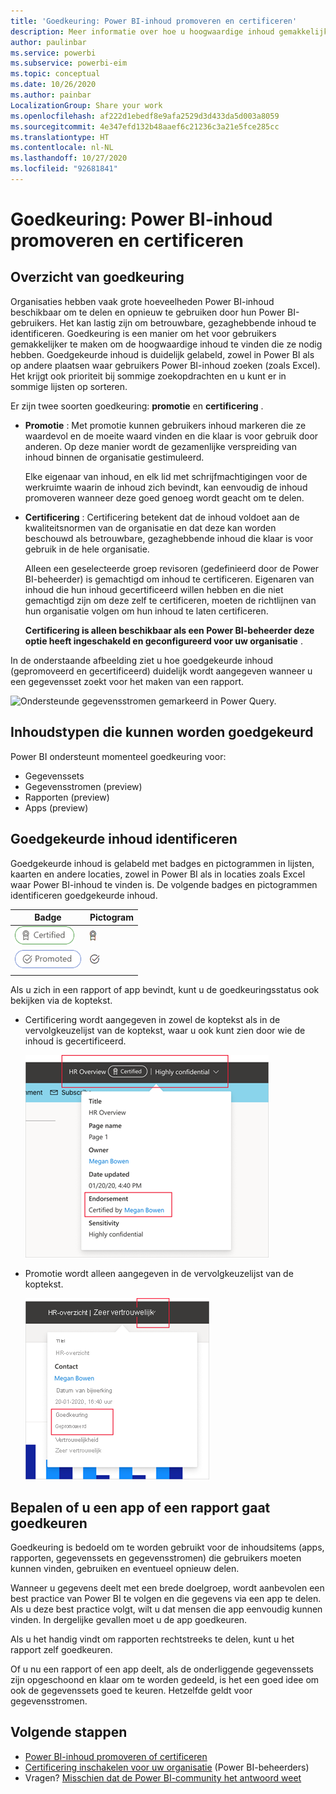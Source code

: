 ```yaml
---
title: 'Goedkeuring: Power BI-inhoud promoveren en certificeren'
description: Meer informatie over hoe u hoogwaardige inhoud gemakkelijker kunt vinden via promotie of certificering
author: paulinbar
ms.service: powerbi
ms.subservice: powerbi-eim
ms.topic: conceptual
ms.date: 10/26/2020
ms.author: painbar
LocalizationGroup: Share your work
ms.openlocfilehash: af222d1ebedf8e9afa2529d3d433da5d003a8059
ms.sourcegitcommit: 4e347efd132b48aaef6c21236c3a21e5fce285cc
ms.translationtype: HT
ms.contentlocale: nl-NL
ms.lasthandoff: 10/27/2020
ms.locfileid: "92681841"
---
```

# <a name="endorsement---promoting-and-certifying-power-bi-content"></a>Goedkeuring: Power BI-inhoud promoveren en certificeren

## <a name="endorsement-overview"></a>Overzicht van goedkeuring

Organisaties hebben vaak grote hoeveelheden Power BI-inhoud beschikbaar om te delen en opnieuw te gebruiken door hun Power BI-gebruikers. Het kan lastig zijn om betrouwbare, gezaghebbende inhoud te identificeren. Goedkeuring is een manier om het voor gebruikers gemakkelijker te maken om de hoogwaardige inhoud te vinden die ze nodig hebben. Goedgekeurde inhoud is duidelijk gelabeld, zowel in Power BI als op andere plaatsen waar gebruikers Power BI-inhoud zoeken (zoals Excel). Het krijgt ook prioriteit bij sommige zoekopdrachten en u kunt er in sommige lijsten op sorteren.

Er zijn twee soorten goedkeuring: **promotie** en **certificering** .

* **Promotie** : Met promotie kunnen gebruikers inhoud markeren die ze waardevol en de moeite waard vinden en die klaar is voor gebruik door anderen. Op deze manier wordt de gezamenlijke verspreiding van inhoud binnen de organisatie gestimuleerd.

    Elke eigenaar van inhoud, en elk lid met schrijfmachtigingen voor de werkruimte waarin de inhoud zich bevindt, kan eenvoudig de inhoud promoveren wanneer deze goed genoeg wordt geacht om te delen.

* **Certificering** : Certificering betekent dat de inhoud voldoet aan de kwaliteitsnormen van de organisatie en dat deze kan worden beschouwd als betrouwbare, gezaghebbende inhoud die klaar is voor gebruik in de hele organisatie.

    Alleen een geselecteerde groep revisoren (gedefinieerd door de Power BI-beheerder) is gemachtigd om inhoud te certificeren. Eigenaren van inhoud die hun inhoud gecertificeerd willen hebben en die niet gemachtigd zijn om deze zelf te certificeren, moeten de richtlijnen van hun organisatie volgen om hun inhoud te laten certificeren.

    **Certificering is alleen beschikbaar als een Power BI-beheerder deze optie heeft ingeschakeld en geconfigureerd voor uw organisatie** .

In de onderstaande afbeelding ziet u hoe goedgekeurde inhoud (gepromoveerd en gecertificeerd) duidelijk wordt aangegeven wanneer u een gegevensset zoekt voor het maken van een rapport.

![Ondersteunde gegevensstromen gemarkeerd in Power Query.](media/service-endorsement-overview/power-bi-content-endorsement-dataset-select.png)

## <a name="content-types-that-can-be-endorsed"></a>Inhoudstypen die kunnen worden goedgekeurd
Power BI ondersteunt momenteel goedkeuring voor:
* Gegevenssets
* Gegevensstromen (preview)
* Rapporten (preview)
* Apps (preview)

## <a name="identifying-endorsed-content"></a>Goedgekeurde inhoud identificeren

Goedgekeurde inhoud is gelabeld met badges en pictogrammen in lijsten, kaarten en andere locaties, zowel in Power BI als in locaties zoals Excel waar Power BI-inhoud te vinden is. De volgende badges en pictogrammen identificeren goedgekeurde inhoud.

|Badge|Pictogram|
|---------|---------|
|![Schermopname van certificeringsbadge.](media/service-endorsement-overview/certified-badge.png)|![Schermopname van certificeringspictogram.](media/service-endorsement-overview/certified-icon.png)|
|![Schermopname van promotiebadge.](media/service-endorsement-overview/promoted-badge.png)|![Schermopname van promotiepictogram.](media/service-endorsement-overview/promoted-icon.png)|
|||

Als u zich in een rapport of app bevindt, kunt u de goedkeuringsstatus ook bekijken via de koptekst.
* Certificering wordt aangegeven in zowel de koptekst als in de vervolgkeuzelijst van de koptekst, waar u ook kunt zien door wie de inhoud is gecertificeerd.

    ![Schermopname van de certificeringsbadge in de koptekst van een rapport.](media/service-endorsement-overview/certification-report-header.png)

* Promotie wordt alleen aangegeven in de vervolgkeuzelijst van de koptekst.
 
    ![Schermopname van de promotiebadge in de koptekst van een rapport.](media/service-endorsement-overview/promotion-report-header.png)

## <a name="deciding-whether-to-endorse-an-app-or-a-report"></a>Bepalen of u een app of een rapport gaat goedkeuren

Goedkeuring is bedoeld om te worden gebruikt voor de inhoudsitems (apps, rapporten, gegevenssets en gegevensstromen) die gebruikers moeten kunnen vinden, gebruiken en eventueel opnieuw delen.

Wanneer u gegevens deelt met een brede doelgroep, wordt aanbevolen een best practice van Power BI te volgen en die gegevens via een app te delen. Als u deze best practice volgt, wilt u dat mensen die app eenvoudig kunnen vinden. In dergelijke gevallen moet u de app goedkeuren. 

Als u het handig vindt om rapporten rechtstreeks te delen, kunt u het rapport zelf goedkeuren. 

Of u nu een rapport of een app deelt, als de onderliggende gegevenssets zijn opgeschoond en klaar om te worden gedeeld, is het een goed idee om ook de gegevenssets goed te keuren. Hetzelfde geldt voor gegevensstromen.  

## <a name="next-steps"></a>Volgende stappen

* [Power BI-inhoud promoveren of certificeren](service-endorse-content.md)
* [Certificering inschakelen voor uw organisatie](../admin/service-admin-setup-certification.md) (Power BI-beheerders)
* Vragen? [Misschien dat de Power BI-community het antwoord weet](https://community.powerbi.com/)